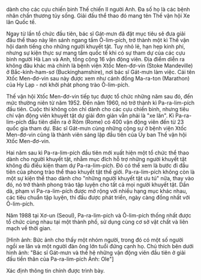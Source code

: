 dành cho các cựu chiến binh Thế chiến II người Anh. Đa số họ là các bệnh nhân chấn thương tủy sống. Giải đấu thể thao đó mang tên Thế vận hội Xe lăn Quốc tế.

Ngay từ lần tổ chức đầu tiên, bác sĩ Gát-mưn đã đặt mục tiêu sẽ đưa giải đấu thể thao này lên sánh ngang tầm Ô-lim-pích, trở thành một kì Thế vận hội danh tiếng cho những người khuyết tật. Tuy nhỏ lẻ, hạn hẹp kinh phí, nhưng sự kiện thực sự mang tầm quốc tế khi có sự tham dự của các cựu binh người Hà Lan và Anh, tổng cộng 16 vận động viên. Địa điểm diễn ra không đâu khác mà chính là bệnh viện Xtốc Men-đơ-vin (Stoke Mandeville) ở Bắc-kinh-ham-sơ (Buckinghamshire), nơi bác sĩ Gát-mưn làm việc. Cái tên Xtốc Men-đơ-vin sau này được xem như cánh đồng Ma-ra-ton (Marathon) của Hy Lạp - nơi khởi phát phong trào Ô-lim-pích.

Thế vận hội Xtốc Men-đơ-vin tiếp tục được tổ chức những năm sau đó, đến mức thường niên từ năm 1952. Đến năm 1960, nó trở thành kì Pa-ra-lim-pích đầu tiên. Cuộc thi không còn chỉ dành cho các cựu chiến binh, nhưng tiêu chí vận động viên khuyết tật dự giải đơn giản vẫn phải là "xe lăn". Kì Pa-ra-lim-pích đầu tiên diễn ra ở Rôm (Rome) có 400 vận động viên đến từ 23 quốc gia tham dự. Bác sĩ Gát-mưn cùng những cộng sự ở bệnh viện Xtốc Men-đơ-vin cũng là thành viên sáng lập đầu tiên của Ủy ban Thế vận hội Xtốc Men-đơ-vin.

Hai năm sau kì Pa-ra-lim-pích đầu tiên mới xuất hiện một tổ chức thể thao dành cho người khuyết tật, nhằm mục đích hỗ trợ những người khuyết tật không đủ điều kiện tham dự Pa-ra-lim-pích. Đó có thể xem là bước đi đầu tiên của phong trào thể thao khuyết tật thế giới. Pa-ra-lim-pích không còn là một sự kiện thể thao dành cho "những người khuyết tật ưu tú" nữa, thay vào đó, nó trở thành phong trào tập luyện cho tất cả mọi người khuyết tật. Dần dà, phạm vi Pa-ra-lim-pích được mở rộng với nhiều hạng mục khác nhau, các tiêu chuẩn tập luyện, thi đấu được phát triển, ngày càng đồng nhất với Ô-lim-pích.

Năm 1988 tại Xơ-un (Seoul), Pa-ra-lim-pích và Ô-lim-pích thống nhất được tổ chức cùng nhau tại một thành phố, sử dụng cùng cơ sở vật chất và liên mạch về thời gian.

[Hình ảnh: Bức ảnh cho thấy một nhóm người, trong đó có một số người ngồi xe lăn và một người đàn ông lớn tuổi đứng cạnh họ. Chú thích bên dưới hình ảnh: "Bác sĩ Gát-mưn và thế hệ những vận động viên đầu tiên ở giải đấu tiền thân của Pa-ra-lim-pích Ảnh: Ole"]

Xác định thông tin chính được trình bày.